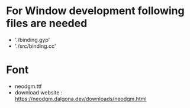 # For Window development following files are needed 
- './binding.gyp'
- './src/binding.cc' 
# Font
- neodgm.ttf
- download website : https://neodgm.dalgona.dev/downloads/neodgm.html